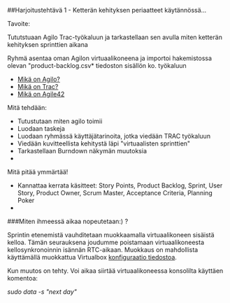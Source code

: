 ##Harjoitustehtävä 1 - Ketterän kehityksen periaatteet käytännössä...


Tavoite:

Tututstuaan Agilo Trac-työkaluun ja tarkastellaan sen avulla miten ketterän kehityksen sprinttien aikana

Ryhmä asentaa oman Agilon virtuaalikoneena ja importoi hakemistossa olevan "product-backlog.csv* tiedoston sisällön
ko. työkaluun

* [Mikä on Agilo?](http://www.agilofortrac.com/)
* [Mikä on Trac?](https://trac.edgewall.org/)
* [Mikä on Agile42](http://www.agile42.com/en/agile-info-center/)


Mitä tehdään:

* Tutustutaan miten agilo toimii
* Luodaan taskeja
* Luodaan ryhmässä käyttäjätarinoita, jotka viedään TRAC työkaluun
* Viedään kuvitteellista kehitystä läpi "virtuaalisten sprinttien"
* Tarkastellaan Burndown näkymän muutoksia
* 

Mitä pitää ymmärtää!

* Kannattaa kerrata käsitteet: Story Points, Product Backlog, Sprint, User Story, Product Owner, Scrum Master, Acceptance Criteria, Planning Poker
* 


###Miten ihmeessä aikaa nopeutetaan:) ?

Sprintin etenemistä vauhditetaan muokkaamalla virtuaalikoneen sisäistä kelloa. Tämän seurauksena joudumme poistamaan virtuaalikoneesta kellosynkronoinnin isännän RTC-aikaan. Muokkaus on mahdollista käyttämällä muokkattua Virtualbox [konfiguraatio tiedostoa](https://github.com/JAMK-IT/IIO12110-ohjelmistotuotannon_kaytannot/blob/master/HT1/agilo-appliance-debian-8.5.0-amd64.vbox).

Kun muutos on tehty. Voi aikaa siirtää virtuaalikoneessa konsolilta käyttäen komentoa: 

_sudo data -s "next day"_

















